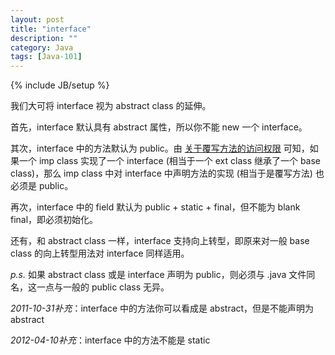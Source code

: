 ```yaml
---
layout: post
title: "interface"
description: ""
category: Java
tags: [Java-101]
---
```

{% include JB/setup %}

我们大可将 interface 视为 abstract class 的延伸。  

首先，interface 默认具有 abstract 属性，所以你不能 new 一个 interface。  

其次，interface 中的方法默认为 public。由 [关于覆写方法的访问权限](/java/2009/04/02/accessibility-of-overridden-method) 可知，如果一个 imp class 实现了一个 interface (相当于一个 ext class 继承了一个 base class)，那么 imp class 中对 interface 中声明方法的实现 (相当于是覆写方法) 也必须是 public。  

再次，interface 中的 field 默认为 public + static + final，但不能为 blank final，即必须初始化。  

还有，和 abstract class 一样，interface 支持向上转型，即原来对一般 base class 的向上转型用法对 interface 同样适用。  

_p.s._ 如果 abstract class 或是 interface 声明为 public，则必须与 \.java 文件同名，这一点与一般的 public class 无异。  

_2011-10-31补充_：interface 中的方法你可以看成是 abstract，但是不能声明为 abstract  

_2012-04-10补充_：interface 中的方法不能是 static  

